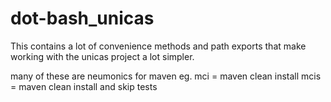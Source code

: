 # dot-bash_unicas

This contains a lot of convenience methods and path exports that make working with the unicas project a lot simpler.  

many of these are neumonics for maven
eg. 
mci = maven clean install
mcis = maven clean install and skip tests
